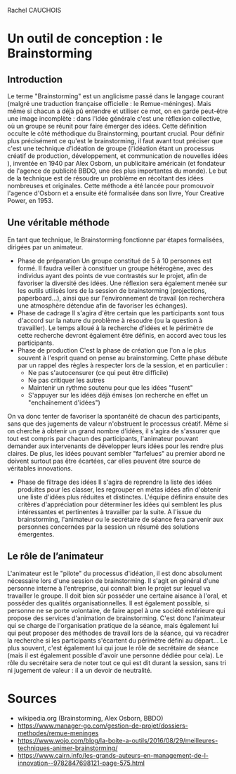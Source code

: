 Rachel CAUCHOIS

# Un outil de conception : le Brainstorming

## Introduction
Le terme "Brainstorming" est un anglicisme passé dans le langage courant (malgré une traduction française  officielle : le Remue-méninges). Mais même si chacun a déjà pû entendre et utiliser ce mot, on en garde peut-être une image incomplète : dans l'idée générale c'est une réflexion collective, où un groupe se réunit pour faire émerger des idées. Cette définition occulte le côté méthodique du Brainstorming, pourtant crucial. 
Pour définir plus précisément ce qu'est le brainstorming, il faut avant tout préciser que c'est une technique d'idéation de groupe (l'idéation étant un processus créatif de production, développement, et communication de nouvelles idées ), inventée en 1940 par Alex Osborn, un publicitaire américain (et fondateur de l'agence de publicité BBDO, une des plus importantes du monde). Le but de la technique est de résoudre un problème en récoltant des idées nombreuses et originales. 
Cette méthode a été lancée pour promouvoir l'agence d'Osborn et a ensuite été formalisée dans son livre, Your Creative Power, en 1953. 


## Une véritable méthode
En tant que technique, le Brainstorming fonctionne par étapes formalisées, dirigées par un animateur. 
* Phase de préparation
Un groupe constitué de 5 à 10 personnes est formé. Il faudra veiller à constituer un groupe hétérogène, avec des individus ayant des points de vue contrastés sur le projet, afin de favoriser la diversité des idées. Une réflexion sera également menée sur les outils utilisés lors de la session de brainstorming (projections, paperboard...), ainsi que sur l'environnement de travail (on recherchera une  atmosphère détendue afin de favoriser les échanges).
* Phase de cadrage
Il s'agira d'être certain que les participants sont tous d'accord sur la nature du problème à résoudre (ou la question à travailler). Le temps alloué à la recherche d'idées et le périmètre de cette recherche devront également être définis, en accord avec tous les participants. 
* Phase de production
	C'est la phase de création que l'on a le plus souvent à l'esprit quand on pense au brainstorming.
	Cette phase débute par un rappel des règles à respecter lors de la session, et en particulier : 
	* Ne pas s'autocensurer (ce qui peut être difficile)
	* Ne pas critiquer les autres
	* Maintenir un rythme soutenu pour que les idées "fusent"
	* S'appuyer sur les idées déjà émises (on recherche en effet un "enchaînement d'idées")

On va donc tenter de favoriser la spontanéité de chacun des participants, sans que des jugements de valeur n'obstruent le processus créatif. Même si on cherche à obtenir un grand nombre d'idées, il s'agira de s'assurer que tout est compris par chacun des participants, l'animateur pouvant demander aux intervenants de développer leurs idées pour les rendre plus claires. De plus, les idées pouvant sembler "farfelues" au premier abord ne doivent surtout pas être écartées, car elles peuvent être source de véritables innovations.
* Phase de filtrage des idées
Il s'agira de reprendre la liste des idées produites pour les classer, les regrouper en métas idées afin d'obtenir une liste d'idées plus réduites et distinctes. L'équipe définira ensuite des critères d'appréciation pour déterminer les idées qui semblent les plus intéressantes et pertinentes à travailler par la suite. A l'issue du brainstorming, l'animateur ou le secrétaire de séance fera parvenir aux personnes concernées par la session un résumé des solutions émergentes. 

## Le rôle de l’animateur
L'animateur est le "pilote" du processus d'idéation, il est donc absolument nécessaire lors d'une session de brainstorming. Il s'agit en général d'une personne interne à l'entreprise, qui connaît bien le projet sur lequel va travailler le groupe. Il doit bien sûr posséder une certaine aisance à l'oral, et posséder des qualités organisationnelles. Il est également possible, si personne ne se porte volontaire, de faire appel à une société extérieure qui propose des services d'animation de brainstorming.
C'est donc l'animateur qui se charge de l'organisation pratique de la séance, mais également lui qui peut proposer des méthodes de travail lors de la séance, qui va recadrer la recherche si les participants s'écartent du périmètre défini au départ...
Le plus souvent, c'est également lui qui joue le rôle de secrétaire de séance (mais il est également possible d'avoir une personne dédiée pour cela). Le rôle du secrétaire sera de noter tout ce qui est dit durant la session, sans tri ni jugement de valeur : il a un devoir de neutralité. 


# Sources
* wikipedia.org (Brainstorming, Alex Osborn, BBDO)
* https://www.manager-go.com/gestion-de-projet/dossiers-methodes/remue-meninges
* https://www.wojo.com/blog/la-boite-a-outils/2016/08/29/meilleures-techniques-animer-brainstorming/
* https://www.cairn.info/les-grands-auteurs-en-management-de-l-innovation--9782847698121-page-575.html